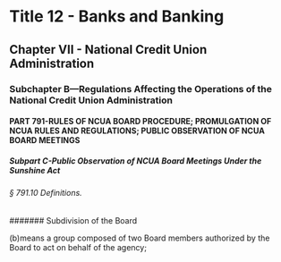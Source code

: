 
# Title 12 - Banks and Banking
## Chapter VII - National Credit Union Administration
### Subchapter B—Regulations Affecting the Operations of the National Credit Union Administration
#### PART 791-RULES OF NCUA BOARD PROCEDURE; PROMULGATION OF NCUA RULES AND REGULATIONS; PUBLIC OBSERVATION OF NCUA BOARD MEETINGS
##### Subpart C-Public Observation of NCUA Board Meetings Under the Sunshine Act
###### § 791.10 Definitions.
####### Subdivision of the Board

(b)means a group composed of two Board members authorized by the Board to act on behalf of the agency;
